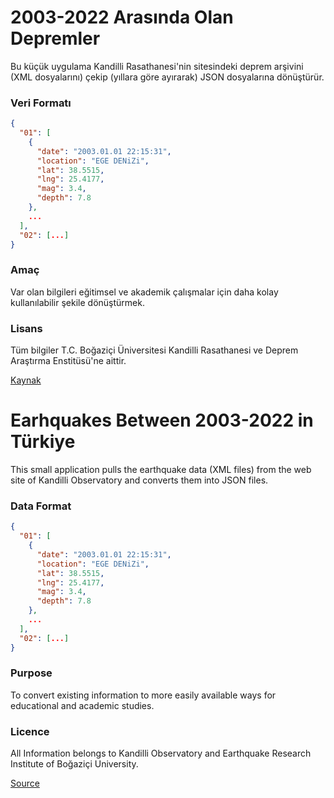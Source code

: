 # 2003-2022 Arasında Olan Depremler

Bu küçük uygulama Kandilli Rasathanesi'nin sitesindeki deprem arşivini (XML dosyalarını) çekip (yıllara göre ayırarak) JSON dosyalarına dönüştürür.

### Veri Formatı

```json
{
  "01": [
    {
      "date": "2003.01.01 22:15:31",
      "location": "EGE DENiZi",
      "lat": 38.5515,
      "lng": 25.4177,
      "mag": 3.4,
      "depth": 7.8
    },
    ...
  ],
  "02": [...]
}
```

### Amaç

Var olan bilgileri eğitimsel ve akademik çalışmalar için daha kolay kullanılabilir şekile dönüştürmek.

### Lisans

Tüm bilgiler T.C. Boğaziçi Üniversitesi Kandilli Rasathanesi ve Deprem Araştırma Enstitüsü'ne aittir.

[Kaynak](http://www.koeri.boun.edu.tr/scripts/lst9.asp)

# Earhquakes Between 2003-2022 in Türkiye

This small application pulls the earthquake data (XML files) from the web site of Kandilli Observatory and converts them into JSON files.

### Data Format

```json
{
  "01": [
    {
      "date": "2003.01.01 22:15:31",
      "location": "EGE DENiZi",
      "lat": 38.5515,
      "lng": 25.4177,
      "mag": 3.4,
      "depth": 7.8
    },
    ...
  ],
  "02": [...]
}
```

### Purpose

To convert existing information to more easily available ways for educational and academic studies.

### Licence

All Information belongs to Kandilli Observatory and Earthquake Research Institute of Boğaziçi University.

[Source](http://www.koeri.boun.edu.tr/scripts/lasteq.asp)
